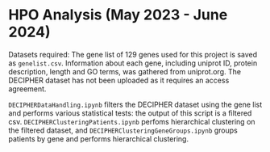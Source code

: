 # HPO Analysis (May 2023 - June 2024)
Datasets required: The gene list of 129 genes used for this project is saved as `genelist.csv`. Information about each gene, including uniprot ID, protein description, length and GO terms, was gathered from uniprot.org. The DECIPHER dataset has not been uploaded as it requires an access agreement.

`DECIPHERDataHandling.ipynb` filters the DECIPHER dataset using the gene list and performs various statistical tests: the output of this script is a filtered csv. `DECIPHERClusteringPatients.ipynb` perfoms hierarchical clustering on the filtered dataset, and `DECIPHERClusteringGeneGroups.ipynb` groups patients by gene and performs hierarchical clustering.

